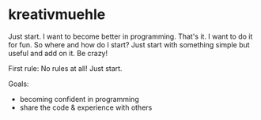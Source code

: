 # kreativmuehle

Just start. I want to become better in programming. That's it. I want to do it for fun. 
So where and how do I start?
Just start with something simple but useful and add on it.
Be crazy!

First rule:
No rules at all! Just start.


Goals:

* becoming confident in programming
* share the code & experience with others

